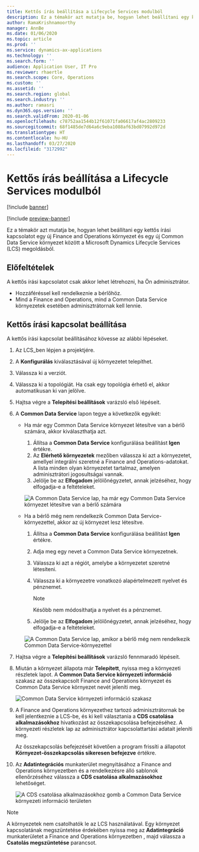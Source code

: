 ```yaml
---
title: Kettős írás beállítása a Lifecycle Services modulból
description: Ez a témakör azt mutatja be, hogyan lehet beállítani egy kettős írási kapcsolatot egy új Finance and Operations környezet és egy új Common Data Service környezet között a Microsoft Dynamics Lifecycle Services (LCS) megoldásból.
author: RamaKrishnamoorthy
manager: AnnBe
ms.date: 01/06/2020
ms.topic: article
ms.prod: ''
ms.service: dynamics-ax-applications
ms.technology: ''
ms.search.form: ''
audience: Application User, IT Pro
ms.reviewer: rhaertle
ms.search.scope: Core, Operations
ms.custom: ''
ms.assetid: ''
ms.search.region: global
ms.search.industry: ''
ms.author: ramasri
ms.dyn365.ops.version: ''
ms.search.validFrom: 2020-01-06
ms.openlocfilehash: c78752aa1544b12f61071fa06617af4ac2809233
ms.sourcegitcommit: 68f1485de7d64a6c9eba1088af63bd07992d972d
ms.translationtype: HT
ms.contentlocale: hu-HU
ms.lasthandoff: 03/27/2020
ms.locfileid: "3172992"
---
```

# <a name="dual-write-setup-from-lifecycle-services"></a>Kettős írás beállítása a Lifecycle Services modulból

[!include [banner](../../includes/banner.md)]

[!include [preview-banner](../../includes/preview-banner.md)]

Ez a témakör azt mutatja be, hogyan lehet beállítani egy kettős írási kapcsolatot egy új Finance and Operations környezet és egy új Common Data Service környezet között a Microsoft Dynamics Lifecycle Services (LCS) megoldásból.

## <a name="prerequisites"></a>Előfeltételek

A kettős írási kapcsolatot csak akkor lehet létrehozni, ha Ön adminisztrátor.

+ Hozzáféréssel kell rendelkeznie a bérlőhöz.
+ Mind a Finance and Operations, mind a Common Data Service környezetek esetében adminisztrátornak kell lennie.

## <a name="set-up-a-dual-write-connection"></a>Kettős írási kapcsolat beállítása

A kettős írási kapcsolat beállításához kövesse az alábbi lépéseket.

1. Az LCS_ben lépjen a projektjére.
2. A **Konfigurálás** kiválasztásával új környezetet telepíthet.
3. Válassza ki a verziót. 
4. Válassza ki a topológiát. Ha csak egy topológia érhető el, akkor automatikusan ki van jelölve.
5. Hajtsa végre a **Telepítési beállítások** varázsló első lépéseit.
6. A **Common Data Service** lapon tegye a következők egyikét:

    - Ha már egy Common Data Service környezet létesítve van a bérlő számára, akkor kiválaszthatja azt.

        1. Állítsa a **Common Data Service** konfigurálása beállítást **Igen** értékre.
        2. Az **Elérhető környezetek** mezőben válassza ki azt a környezetet, amellyel integrálni szeretné a Finance and Operations-adatokat. A lista minden olyan környezetet tartalmaz, amelyen adminisztrátori jogosultságai vannak.
        3. Jelölje be az **Elfogadom** jelölőnégyzetet, annak jelzéséhez, hogy elfogadja-e a feltételeket.

        ![A Common Data Service lap, ha már egy Common Data Service környezet létesítve van a bérlő számára](../dual-write/media/lcs_setup_1.png)

    - Ha a bérlő még nem rendelkezik Common Data Service-környezettel, akkor az új környezet lesz létesítve.

        1. Állítsa a **Common Data Service** konfigurálása beállítást **Igen** értékre.
        2. Adja meg egy nevet a Common Data Service környezetnek.
        3. Válassza ki azt a régiót, amelybe a környezetet szeretné létesíteni.
        4. Válassza ki a környezetre vonatkozó alapértelmezett nyelvet és pénznemet.

            > [!NOTE]
            > Később nem módosíthatja a nyelvet és a pénznemet.

        5. Jelölje be az **Elfogadom** jelölőnégyzetet, annak jelzéséhez, hogy elfogadja-e a feltételeket.

        ![A Common Data Service lap, amikor a bérlő még nem rendelkezik Common Data Service-környezettel](../dual-write/media/lcs_setup_2.png)

7. Hajtsa végre a **Telepítési beállítások** varázsló fennmaradó lépéseit.
8. Miután a környezet állapota már **Telepített**, nyissa meg a környezeti részletek lapot. A **Common Data Service környezeti információ** szakasz az összekapcsolt Finance and Operations környezet és Common Data Service környezet nevét jeleníti meg.

    ![Common Data Service környezeti információ szakasz](../dual-write/media/lcs_setup_3.png)

9. A Finance and Operations környezethez tartozó adminisztrátornak be kell jelentkeznie a LCS-be, és ki kell választania a **CDS csatolása alkalmazásokhoz** hivatkozást az összekapcsolása befejezéséhez. A környezeti részletek lap az adminisztrátor kapcsolattartási adatait jeleníti meg.

    Az összekapcsolás befejezését követően a program frissíti a állapotot **Környezet-összekapcsolás sikeresen befejezve** értékre.

10. Az **Adatintegrációs** munkaterület megnyitásához a Finance and Operations környezetben és a rendelkezésre álló sablonok ellenőrzéséhez válassza a **CDS csatolása alkalmazásokhoz** lehetőséget.

    ![A CDS csatolása alkalmazásokhoz gomb a Common Data Service környezeti információ területen](../dual-write/media/lcs_setup_4.png)

> [!NOTE]
> A környezetek nem csatolhatók le az LCS használatával. Egy környezet kapcsolatának megszüntetése érdekében nyissa meg az **Adatintegráció** munkaterületet a Finance and Operations környezetben , majd válassza a **Csatolás megszüntetése** parancsot.

